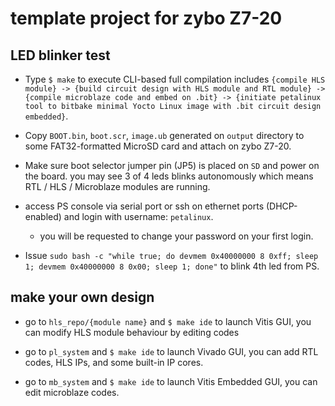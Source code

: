 # template project for zybo Z7-20

## LED blinker test

- Type `$ make` to execute CLI-based full compilation includes `{compile HLS module} -> {build circuit design with HLS module and RTL module} -> {compile microblaze code and embed on .bit} -> {initiate petalinux tool to bitbake minimal Yocto Linux image with .bit circuit design embedded}`.

- Copy `BOOT.bin`, `boot.scr`, `image.ub` generated on `output` directory to some FAT32-formatted MicroSD card and attach on zybo Z7-20.

- Make sure boot selector jumper pin (JP5) is placed on `SD` and power on the board. you may see 3 of 4 leds blinks autonomously which means RTL / HLS / Microblaze modules are running.

- access PS console via serial port or ssh on ethernet ports (DHCP-enabled) and login with username: `petalinux`.
   + you will be requested to change your password on your first login.

- Issue `sudo bash -c "while true; do devmem 0x40000000 8 0xff; sleep 1; devmem 0x40000000 8 0x00; sleep 1; done"` to blink 4th led from PS.

## make your own design

- go to `hls_repo/{module name}` and `$ make ide` to launch Vitis GUI, you can modify HLS module behaviour by editing codes

- go to `pl_system` and `$ make ide` to launch Vivado GUI, you can add RTL codes, HLS IPs, and some built-in IP cores.

- go to `mb_system` and `$ make ide` to launch Vitis Embedded GUI, you can edit microblaze codes.
